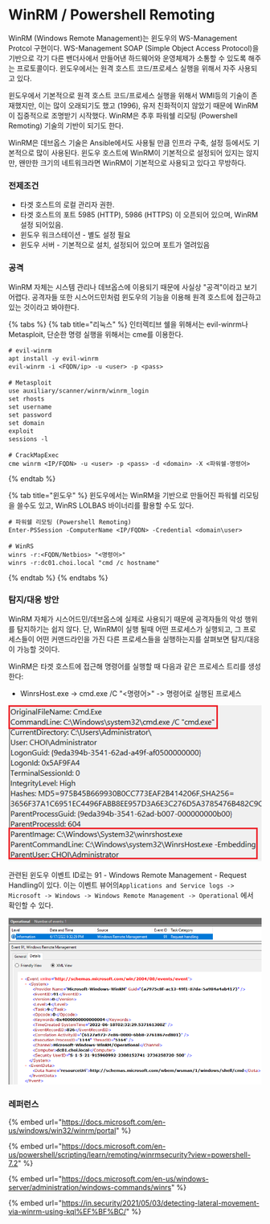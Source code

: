 # WinRM / Powershell Remoting



WinRM (Windows Remote Management)는 윈도우의 WS-Management Protcol 구현이다. WS-Management SOAP (Simple Object Access Protocol)을 기반으로 각기 다른 밴더사에서 만들어낸 하드웨어와 운영체제가 소통할 수 있도록 해주는 프로토콜이다. 윈도우에서는 원격 호스트 코드/프로세스 실행을 위해서 자주 사용되고 있다.&#x20;

윈도우에서 기본적으로 원격 호스트 코드/프로세스 실행을 위해서 WMI등의 기술이 존재했지만, 이는 많이 오래되기도 했고 (1996), 유저 친화적이지 않았기 때문에 WinRM이 집중적으로 조명받기 시작했다. WinRM은 추후 파워쉘 리모팅 (Powershell Remoting) 기술의 기반이 되기도 한다.&#x20;

WinRM은 데브옵스 기술은 Ansible에서도 사용될 만큼 인프라 구축, 설정 등에서도 기본적으로 많이 사용된다. 윈도우 호스트에 WinRM이 기본적으로 설정되어 있지는 않지만, 왠만한 크기의 네트워크라면 WinRM이 기본적으로 사용되고 있다고 무방하다.&#x20;

### 전제조건

* 타겟 호스트의 로컬 관리자 권한.
* 타겟 호스트의 포트 5985 (HTTP), 5986 (HTTPS) 이 오픈되어 있으며, WinRM 설정 되어있음. &#x20;
* 윈도우 워크스테이션 - 별도 설정 필요&#x20;
* 윈도우 서버 - 기본적으로 설치, 설정되어 있으며 포트가 열려있음

### 공격&#x20;

WinRM 자체는 시스템 관리나 데브옵스에 이용되기 때문에 사실상 "공격"이라고 보기 어렵다. 공격자들 또한 시스어드민처럼 윈도우의 기능을 이용해 원격 호스트에 접근하고 있는 것이라고 봐야한다.&#x20;

{% tabs %}
{% tab title="리눅스" %}
인터렉티브 쉘을 위해서는 evil-winrm나 Metasploit, 단순한 명령 실행을 위해서는 cme를 이용한다.&#x20;

```
# evil-winrm 
apt install -y evil-winrm 
evil-winrm -i <FQDN/ip> -u <user> -p <pass> 

# Metasploit 
use auxiliary/scanner/winrm/winrm_login
set rhosts
set username
set password
set domain 
exploit 
sessions -l 

# CrackMapExec
cme winrm <IP/FQDN> -u <user> -p <pass> -d <domain> -X <파워쉘-명령어>
```
{% endtab %}

{% tab title="윈도우" %}
윈도우에서는 WinRM을 기반으로 만들어진 파워쉘 리모팅을 쓸수도 있고, WinRS LOLBAS 바이너리를 활용할 수도 있다.&#x20;

```
# 파워쉘 리모팅 (Powershell Remoting) 
Enter-PSSession -ComputerName <IP/FQDN> -Credential <domain\user>

# WinRS 
winrs -r:<FQDN/Netbios> "<명령어>"
winrs -r:dc01.choi.local "cmd /c hostname"
```
{% endtab %}
{% endtabs %}

### 탐지/대응 방안&#x20;

WinRM 자체가 시스어드민/데브옵스에 실제로 사용되기 때문에 공격자들의 악성 행위를 탐지하기는 쉽지 않다. 단, WinRM이 실행 될때 어떤 프로세스가 실행되고, 그 프로세스들이 어떤 커맨드라인을 가진 다른 프로세스들을 실행하는지를 살펴보면 탐지/대응이 가능할 것이다.&#x20;

WinRM은 타겟 호스트에 접근해 명령어를 실행할 때 다음과 같은 프로세스 트리를 생성한다:&#x20;

* WinrsHost.exe -> cmd.exe /C  "<명령어>" -> 명령어로 실행된 프로세스&#x20;

![WinRM으로 부터 실행된 cmd.exe의 Process Create 1 이벤트 로그](../.gitbook/assets/winrm.png)

관련된 윈도우 이벤트 ID로는 91 - Windows Remote Management - Request Handling이 있다. 이는 이벤트 뷰어의`Applications and Service logs -> Microsoft -> Windows -> Windows Remote Management -> Operational` 에서 확인할 수 있다.&#x20;

![](<../.gitbook/assets/image (7) (1) (1).png>)

### 레퍼런스&#x20;

{% embed url="https://docs.microsoft.com/en-us/windows/win32/winrm/portal" %}

{% embed url="https://docs.microsoft.com/en-us/powershell/scripting/learn/remoting/winrmsecurity?view=powershell-7.2" %}

{% embed url="https://docs.microsoft.com/en-us/windows-server/administration/windows-commands/winrs" %}

{% embed url="https://in.security/2021/05/03/detecting-lateral-movement-via-winrm-using-kql%EF%BF%BC/" %}

